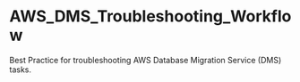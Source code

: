 # AWS_DMS_Troubleshooting_Workflow
Best Practice for troubleshooting AWS Database Migration Service (DMS) tasks.
